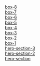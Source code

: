 [box-8](https://github.com/swanith1234/OIBSIP/assets/146310162/919b0fd7-baad-4bc2-9a91-be95d5d2308c)</br>
[box-7](https://github.com/swanith1234/OIBSIP/assets/146310162/8a814f14-9278-4505-9c01-5f12e3b66679)</br>
[box-6](https://github.com/swanith1234/OIBSIP/assets/146310162/15ca92dd-cb3e-4886-8d89-7bb3f72153c4)</br>
[box-5](https://github.com/swanith1234/OIBSIP/assets/146310162/17133884-42ec-4ab2-a7d8-f967f1c1b357)</br>
[box-4](https://github.com/swanith1234/OIBSIP/assets/146310162/752f4ec8-0f12-4988-bc97-35ed68d3e489)</br>
[box-3](https://github.com/swanith1234/OIBSIP/assets/146310162/2af48f43-2d8a-4666-bec4-eef9ae5e6a30)</br>
[box-2](https://github.com/swanith1234/OIBSIP/assets/146310162/ea11ae15-c1a4-4f48-ad9e-81f1ea2aa4a6)</br>
[box-1](https://github.com/swanith1234/OIBSIP/assets/146310162/aeeea06a-8318-409c-aaf0-396062a68d38)</br>
[hero-section-3](https://github.com/swanith1234/OIBSIP/assets/146310162/632d39ab-d873-4705-85fe-ac485b00fdab)</br>
[hero-section-2](https://github.com/swanith1234/OIBSIP/assets/146310162/d2e56227-6f2d-484f-a6c9-6725798279eb)</br>
[hero-section](https://github.com/swanith1234/OIBSIP/assets/146310162/11649f4a-a6b4-48cd-8398-19f8498915e5)
